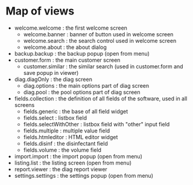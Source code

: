 # Map of views

 * welcome.welcome : the first welcome screen
   * welcome.banner : banner of button used in welcome screen
   * welcome.search : the search control used in welcome screen
   * welcome.about : the about dialog
 * backup.backup : the backup popup (open from menu)
 * customer.form : the main customer screen
   * customer.similar : the similar search (used in customer.form and save popup in viewer)
 * diag.diagOnly : the diag screen
   * diag.options : the main options part of diag screen
   * diag.pool : the pool options part of diag screen
 * fields.collection : the definition of all fields of the software, used in all screens
   * fields.generic : the base of all field widget
   * fields.select : listbox field
   * fields.selectWithOther : listbox field with "other" input field
   * fields.multiple : multiple value field
   * fields.htmleditor : HTML editor widget
   * fields.disinf : the disinfectant field
   * fields.volume : the volume field
 * import.import : the import popup  (open from menu)
 * listing.list : the listing screen (open from menu)
 * report.viewer : the diag report viewer
 * settings.settings : the settings popup (open from menu)

